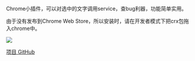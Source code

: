 Chrome小插件，可以对选中的文字调用service，查bug利器，功能简单实用。

由于没有发布到Chrome Web Store，所以安装时，请在开发者模式下把crx包拖入chrome中。

![](http://crispgm.sinaapp.com/static/img/servicecaller.png)

[项目 GitHub](https://github.com/crispgm/chrome_tieba_service_caller)
